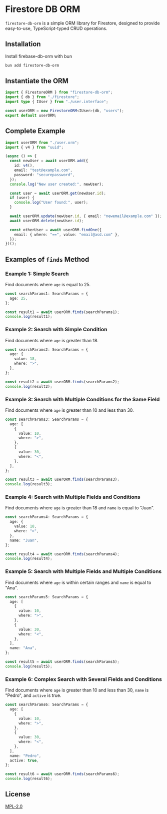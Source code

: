 # Firestore DB ORM

`firestore-db-orm` is a simple ORM library for Firestore, designed to provide easy-to-use, TypeScript-typed CRUD
operations.

## Installation

Install firebase-db-orm with bun

```bash
bun add firestore-db-orm
```

## Instantiate the ORM

```typescript
import { FirestoreORM } from "firestore-db-orm";
import { db } from "./firestore";
import type { IUser } from "./user.interface";

const userORM = new FirestoreORM<IUser>(db, "users");
export default userORM;
```

## Complete Example

```typescript
import userORM from "./user.orm";
import { v4 } from "uuid";

(async () => {
  const newUser = await userORM.add({
    id: v4(),
    email: "test@example.com",
    password: "securepassword",
  });
  console.log("New user created:", newUser);

  const user = await userORM.get(newUser.id);
  if (user) {
    console.log("User found:", user);
  }

  await userORM.update(newUser.id, { email: "newemail@example.com" });
  await userORM.delete(newUser.id);

  const otherUser = await userORM.findOne({
    email: { where: "==", value: "email@asd.com" },
  });
})();
```

## Examples of `finds` Method

### Example 1: Simple Search

Find documents where `age` is equal to 25.

```typescript
const searchParams1: SearchParams = {
  age: 25,
};

const result1 = await userORM.finds(searchParams1);
console.log(result1);
```

### Example 2: Search with Simple Condition

Find documents where `age` is greater than 18.

```typescript
const searchParams2: SearchParams = {
  age: {
    value: 18,
    where: ">",
  },
};

const result2 = await userORM.finds(searchParams2);
console.log(result2);
```

### Example 3: Search with Multiple Conditions for the Same Field

Find documents where `age` is greater than 10 and less than 30.

```typescript
const searchParams3: SearchParams = {
  age: [
    {
      value: 10,
      where: ">",
    },
    {
      value: 30,
      where: "<",
    },
  ],
};

const result3 = await userORM.finds(searchParams3);
console.log(result3);
```

### Example 4: Search with Multiple Fields and Conditions

Find documents where `age` is greater than 18 and `name` is equal to "Juan".

```typescript
const searchParams4: SearchParams = {
  age: {
    value: 18,
    where: ">",
  },
  name: "Juan",
};

const result4 = await userORM.finds(searchParams4);
console.log(result4);
```

### Example 5: Search with Multiple Fields and Multiple Conditions

Find documents where `age` is within certain ranges and `name` is equal to "Ana".

```typescript
const searchParams5: SearchParams = {
  age: [
    {
      value: 10,
      where: ">",
    },
    {
      value: 30,
      where: "<",
    },
  ],
  name: "Ana",
};

const result5 = await userORM.finds(searchParams5);
console.log(result5);
```

### Example 6: Complex Search with Several Fields and Conditions

Find documents where `age` is greater than 10 and less than 30, `name` is "Pedro", and `active` is true.

```typescript
const searchParams6: SearchParams = {
  age: [
    {
      value: 10,
      where: ">",
    },
    {
      value: 30,
      where: "<",
    },
  ],
  name: "Pedro",
  active: true,
};

const result6 = await userORM.finds(searchParams6);
console.log(result6);
```

## License

[MPL-2.0](https://www.mozilla.org/en-US/MPL/2.0/)
